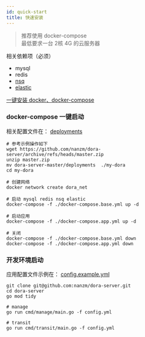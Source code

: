 ```yaml
---
id: quick-start 
title: 快速安装
---
```


> 推荐使用 docker-compose  
> 最低要求一台 2核 4G 的云服务器

相关依赖项（必须）

- mysql
- redis
- [nsq](https://nsq.io/)
- [elastic](https://www.elastic.co/cn/start)

[一键安装 docker、docker-compose ](/docs/docker)


### docker-compose 一键启动

相关配置文件在： [deployments](https://github.com/nanzm/dora-server/tree/master/deployments)

```shell
# 参考示例操作如下
wget https://github.com/nanzm/dora-server/archive/refs/heads/master.zip
unzip master.zip
mv dora-server-master/deployments  ./my-dora
cd my-dora

# 创建网络
docker network create dora_net

# 启动 mysql redis nsq elastic
docker-compose -f ./docker-compose.base.yml up -d

# 启动应用
docker-compose -f ./docker-compose.app.yml up -d

# 关闭
docker-compose -f ./docker-compose.base.yml down
docker-compose -f ./docker-compose.app.yml down
```

### 开发环境启动

应用配置文件示例在： [config.example.yml](https://github.com/nanzm/dora-server/blob/master/config.example.yml)

```shell
git clone git@github.com:nanzm/dora-server.git
cd dora-server
go mod tidy

# manage
go run cmd/manage/main.go -f config.yml

# transit
go run cmd/transit/main.go -f config.yml
```
